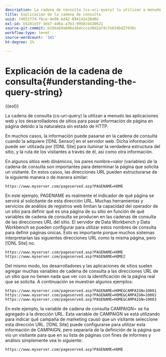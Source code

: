 ```yaml
---
description: La cadena de consulta (cs-uri-query) la utilizan a menudo las aplicaciones web y los desarrolladores de sitios para pasar información de página en página debido a la naturaleza sin estado de HTTP.
title: Explicación de la cadena de consulta
uuid: 7403277d-fbce-4e98-bd42-894142e38d0d
exl-id: b5281e5f-3eb7-4d6a-a7b3-9958cb430621
source-git-commit: b1dda69a606a16dccca30d2a74c7e63dbd27936c
workflow-type: tm+mt
source-wordcount: '341'
ht-degree: 2%

---
```


# Explicación de la cadena de consulta{#understanding-the-query-string}

{{eol}}

La cadena de consulta (cs-uri-query) la utilizan a menudo las aplicaciones web y los desarrolladores de sitios para pasar información de página en página debido a la naturaleza sin estado de HTTP.

En muchos casos, la información puede pasarse en la cadena de consulta cuando la adquiere [!DNL Sensor] en el servidor web. Dicha información puede ser utilizada por [!DNL Site] para iluminar la verdadera estructura del sitio, y la ruta de los visitantes a través de él, así como otra información.

En algunos sitios web dinámicos, los pares nombre=valor (variables) de la cadena de consulta son importantes para determinar la página que solicita un visitante. En estos casos, las direcciones URL pueden estructurarse de la siguiente manera o de manera similar:

```
https://www.myserver.com/pageserved.asp?PAGENAME=HOME
```

En este ejemplo, PAGENAME es realmente el indicador de qué página se servirá al solicitante de esta dirección URL. Muchas herramientas y servicios de análisis de registros web limitan la capacidad del operador de un sitio para definir qué es una página de su sitio en función de qué variables de cadena de consulta se producen en las cadenas de consulta de las direcciones URL del sitio. El servidor de Data Workbench y Data Workbench se pueden configurar para utilizar estos nombres de consulta para definir páginas únicas. Esto es importante porque muchos sistemas interpretarían las siguientes direcciones URL como la misma página, pero [!DNL Site] no.

```
https://www.myserver.com/pageserved.asp?PAGENAME=HOME
https://www.myserver.com/pageserved.asp?PAGENAME=HOME2
```

Del mismo modo, los desarrolladores y las aplicaciones de sitios suelen agregar muchas variables de cadena de consulta a las direcciones URL de un sitio que no tienen nada que ver con la identificación de la página real que se solicita. A continuación se muestran algunos ejemplos:

```
https://www.myserver.com/pageserved.asp?PAGENAME=HOME&CAMPAIGN=10001
https://www.myserver.com/pageserved.asp?PAGENAME=HOME&CAMPAIGN=10002
https://www.myserver.com/pageserved.asp?PAGENAME=HOME&CAMPAIGN=10003
```

En este ejemplo, la variable de cadena de consulta CAMPAIGN= se ha agregado a la dirección URL. Esta variable de CAMPAIGN se está utilizando para indicar qué campaña de marketing causó que un visitante seleccione esta dirección URL. [!DNL Site] puede configurarse para utilizar esta información de CAMPAIGN, pero separarla de la definición de la página que vio un visitante para que en su lista de páginas con fines de informes y análisis simplemente vea lo siguiente:

```
https://www.myserver.com/pageserved.asp?PAGENAME=HOME
```
